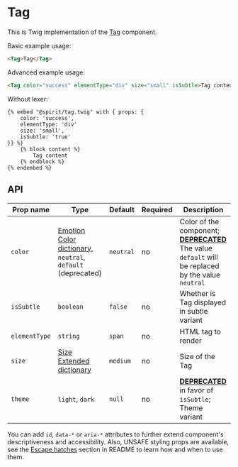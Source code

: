 # Tag

This is Twig implementation of the [Tag] component.

Basic example usage:

```html
<Tag>Tag</Tag>
```

Advanced example usage:

```html
<Tag color="success" elementType="div" size="small" isSubtle>Tag content</Tag>
```

Without lexer:

```twig
{% embed "@spirit/tag.twig" with { props: {
    color: 'success',
    elementType: 'div'
    size: 'small',
    isSubtle: 'true'
}} %}
    {% block content %}
        Tag content
    {% endblock %}
{% endembed %}
```

## API

| Prop name     | Type                                                                            | Default   | Required | Description                                                                                                      |
| ------------- | ------------------------------------------------------------------------------- | --------- | -------- | ---------------------------------------------------------------------------------------------------------------- |
| `color`       | [Emotion Color dictionary][dictionary-color], `neutral`, `default` (deprecated) | `neutral` | no       | Color of the component; [**DEPRECATED**][deprecated] The value `default` will be replaced by the value `neutral` |
| `isSubtle`    | `boolean`                                                                       | `false`   | no       | Whether is Tag displayed in subtle variant                                                                       |
| `elementType` | `string`                                                                        | `span`    | no       | HTML tag to render                                                                                               |
| `size`        | [Size Extended dictionary][dictionary-size]                                     | `medium`  | no       | Size of the Tag                                                                                                  |
| `theme`       | `light`, `dark`                                                                 | `null`    | no       | [**DEPRECATED**][deprecated] in favor of `isSubtle`; Theme variant                                               |

You can add `id`, `data-*` or `aria-*` attributes to further extend component's
descriptiveness and accessibility. Also, UNSAFE styling props are available,
see the [Escape hatches][escape-hatches] section in README to learn how and when to use them.

[tag]: https://github.com/lmc-eu/spirit-design-system/tree/main/packages/web/src/scss/components/Tag
[dictionary-color]: https://github.com/lmc-eu/spirit-design-system/tree/main/docs/DICTIONARIES.md#color
[dictionary-size]: https://github.com/lmc-eu/spirit-design-system/tree/main/docs/DICTIONARIES.md#size
[deprecated]: https://github.com/lmc-eu/spirit-design-system/tree/main/packages/web-twig/README.md#deprecations
[escape-hatches]: https://github.com/lmc-eu/spirit-design-system/tree/main/packages/web-twig/README.md#escape-hatches
